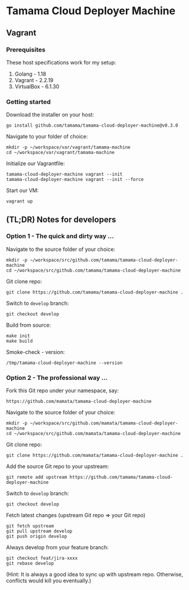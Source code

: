 # Tamama Cloud Deployer Machine

## Vagrant

### Prerequisites

These host specifications work for my setup:
1. Golang - 1.18
2. Vagrant - 2.2.19
3. VirtualBox - 6.1.30

### Getting started

Download the installer on your host:
```
go install github.com/tamama/tamama-cloud-deployer-machine@v0.3.0
```

Navigate to your folder of choice:
```
mkdir -p ~/workspace/var/vagrant/tamama-machine
cd ~/workspace/var/vagrant/tamama-machine
```

Initialize our Vagrantfile:  
```
tamama-cloud-deployer-machine vagrant --init
tamama-cloud-deployer-machine vagrant --init --force
```

Start our VM:
```
vagrant up
```

## (TL;DR) Notes for developers

### Option 1 - The quick and dirty way ...

Navigate to the source folder of your choice:
```
mkdir -p ~/workspace/src/github.com/tamama/tamama-cloud-deployer-machine
cd ~/workspace/src/github.com/tamama/tamama-cloud-deployer-machine
```
Git clone repo:
```
git clone https://github.com/tamama/tamama-cloud-deployer-machine .
```
Switch to `develop` branch:
```
git checkout develop
```
Build from source:
```
make init
make build
```  
Smoke-check - version:
```
/tmp/tamama-cloud-deployer-machine --version
```

### Option 2 - The professional way ...

Fork this Git repo under your namespace, say:
```
https://github.com/mamata/tamama-cloud-deployer-machine
```
Navigate to the source folder of your choice:
```
mkdir -p ~/workspace/src/github.com/mamata/tamama-cloud-deployer-machine
cd ~/workspace/src/github.com/mamata/tamama-cloud-deployer-machine
```
Git clone repo:
```
git clone https://github.com/mamata/tamama-cloud-deployer-machine .
```
Add the source Git repo to your upstream:
```
git remote add upstream https://github.com/tamama/tamama-cloud-deployer-machine
```
Switch to `develop` branch:
```
git checkout develop
```
Fetch latest changes (upstream Git repo => your Git repo)
```
git fetch upstream
git pull upstream develop
git push origin develop
```
Always develop from your feature branch:
```
git checkout feat/jira-xxxx
git rebase develop
```
(Hint: It is always a good idea to sync up with upstream repo. Otherwise, conflicts would kill you eventually.)

